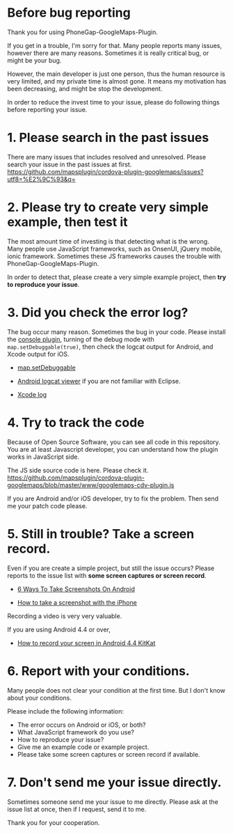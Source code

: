 # Before bug reporting

Thank you for using PhoneGap-GoogleMaps-Plugin.

If you get in a trouble, I'm sorry for that.
Many people reports many issues, however there are many reasons.
Sometimes it is really critical bug, or might be your bug.

However, the main developer is just one person, thus the human resource is very limited, and my private time is almost gone.
It means my motivation has been decreasing, and might be stop the development.

In order to reduce the invest time to your issue, please do following things before reporting your issue.

# 1. Please search in the past issues

There are many issues that includes resolved and unresolved.
Please search your issue in the past issues at first.
https://github.com/mapsplugin/cordova-plugin-googlemaps/issues?utf8=%E2%9C%93&q=

# 2. Please try to create very simple example, then test it

The most amount time of investing is that detecting what is the wrong.
Many people use JavaScript frameworks, such as OnsenUI, jQuery mobile, ionic framework.
Sometimes these JS frameworks causes the trouble with PhoneGap-GoogleMaps-Plugin.

In order to detect that, please create a very simple example project, then **try to reproduce your issue**.

# 3. Did you check the error log?

The bug occur many reason. Sometimes the bug in your code.
Please install the [console plugin](https://github.com/apache/cordova-plugin-console), turning of the debug mode with `map.setDebuggable(true)`, then check the logcat output for Android, and Xcode output for iOS.

- [map.setDebuggable](https://github.com/mapsplugin/cordova-plugin-googlemaps/wiki/Map#mapsetdebuggable)

- [Android logcat viewer](https://play.google.com/store/apps/details?id=org.jtb.alogcat) if you are not familiar with Eclipse.

- [Xcode log](http://www.daveoncode.com/2010/01/12/debugging-phonegap-applications-using-xcode-console/)

# 4. Try to track the code

Because of Open Source Software, you can see all code in this repository.
You are at least Javascript developer, you can understand how the plugin works in JavaScript side.

The JS side source code is here. Please check it.
https://github.com/mapsplugin/cordova-plugin-googlemaps/blob/master/www/googlemaps-cdv-plugin.js

If you are Android and/or iOS developer, try to fix the problem.
Then send me your patch code please.

# 5. Still in trouble? Take a screen record.

Even if you are create a simple project, but still the issue occurs?
Please reports to the issue list with **some screen captures or screen record**.

- [6 Ways To Take Screenshots On Android](http://www.makeuseof.com/tag/6-ways-to-take-screenshots-on-android/)

- [How to take a screenshot with the iPhone](http://www.imore.com/how-to-take-a-screenshot-with-the-iphone)

Recording a video is very very valuable.

If you are using Android 4.4 or over,

- [How to record your screen in Android 4.4 KitKat](http://www.androidcentral.com/android-screen-record-kitkat)

# 6. Report with your conditions.

Many people does not clear your condition at the first time.
But I don't know about your conditions.

Please include the following information:
- The error occurs on Android or iOS, or both?
- What JavaScript framework do you use?
- How to reproduce your issue?
- Give me an example code or example project.
- Please take some screen captures or screen record if available.

# 7. Don't send me your issue directly.

Sometimes someone send me your issue to me directly.
Please ask at the issue list at once, then if I request, send it to me.

Thank you for your cooperation.
